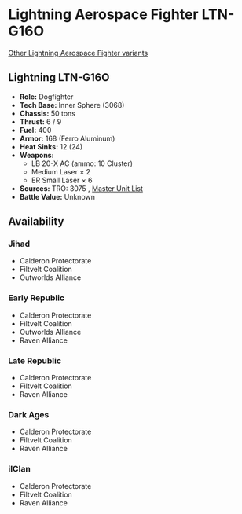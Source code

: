# Lightning Aerospace Fighter LTN-G16O 

[Other Lightning Aerospace Fighter variants](../lightning_aerospace_fighter.md) 

## Lightning LTN-G16O 

- **Role:** Dogfighter 
- **Tech Base:** Inner Sphere (3068) 
- **Chassis:** 50 tons 
- **Thrust:** 6 / 9 
- **Fuel:** 400 
- **Armor:** 168 (Ferro Aluminum) 
- **Heat Sinks:** 12 (24) 
- **Weapons:** 
  - LB 20-X AC (ammo: 10 Cluster) 
  - Medium Laser × 2 
  - ER Small Laser × 6 
- **Sources:** TRO: 3075 , [Master Unit List](http://masterunitlist.info/Unit/Details/4516) 
- **Battle Value:** Unknown 

## Availability 

### Jihad 

- Calderon Protectorate 
- Filtvelt Coalition 
- Outworlds Alliance 

### Early Republic 

- Calderon Protectorate 
- Filtvelt Coalition 
- Outworlds Alliance 
- Raven Alliance 

### Late Republic 

- Calderon Protectorate 
- Filtvelt Coalition 
- Raven Alliance 

### Dark Ages 

- Calderon Protectorate 
- Filtvelt Coalition 
- Raven Alliance 

### ilClan 

- Calderon Protectorate 
- Filtvelt Coalition 
- Raven Alliance 

